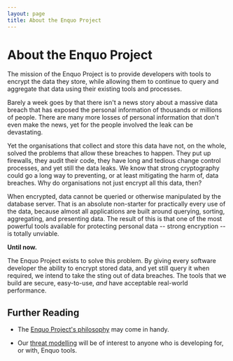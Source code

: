 ```yaml
---
layout: page
title: About the Enquo Project
---
```

# About the Enquo Project

The mission of the Enquo Project is to provide developers with tools to encrypt the data they store, while allowing them to continue to query and aggregate that data using their existing tools and processes.

Barely a week goes by that there isn't a news story about a massive data breach that has exposed the personal information of thousands or millions of people.
There are many more losses of personal information that don't even make the news, yet for the people involved the leak can be devastating.

Yet the organisations that collect and store this data have not, on the whole, solved the problems that allow these breaches to happen.
They put up firewalls, they audit their code, they have long and tedious change control processes, and yet still the data leaks.
We know that strong cryptography could go a long way to preventing, or at least mitigating the harm of, data breaches.
Why do organisations not just encrypt all this data, then?

When encrypted, data cannot be queried or otherwise manipulated by the database server.
That is an absolute non-starter for practically every use of the data, because almost all applications are built around querying, sorting, aggregating, and presenting data.
The result of this is that one of the most powerful tools available for protecting personal data -- strong encryption -- is totally unviable.

**Until now.**

The Enquo Project exists to solve this problem.
By giving every software developer the ability to encrypt stored data, and yet still query it when required, we intend to take the sting out of data breaches.
The tools that we build are secure, easy-to-use, *and* have acceptable real-world performance.

## Further Reading

* The [Enquo Project's philosophy](philosophy) may come in handy.

* Our [threat modelling](threat-models) will be of interest to anyone who is developing for, or with, Enquo tools.
